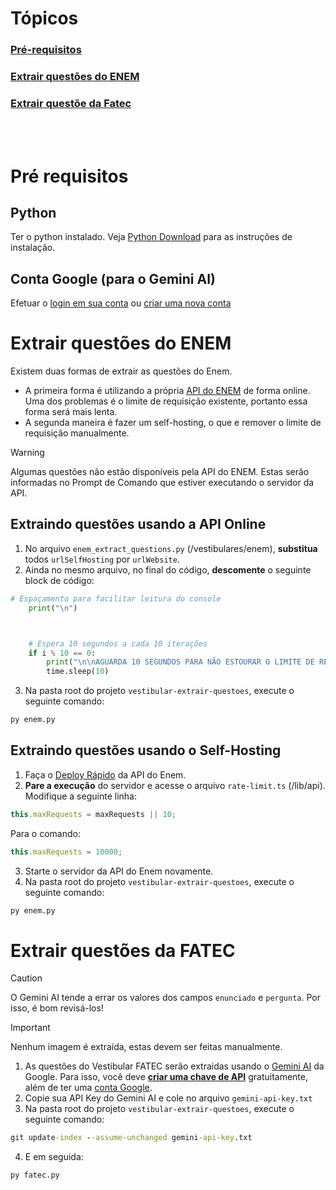 # Tópicos
### [Pré-requisitos](#pré-requisitos)
### [Extrair questões do ENEM](#extrair-questões-do-enem)
### [Extrair questõe da Fatec](#extrair-questões-da-fatec)

<br>
<br>

# Pré requisitos

## Python
Ter o python instalado. Veja [Python Download](https://www.python.org/downloads/) para as instruções de instalação.

## Conta Google (para o Gemini AI)
Efetuar o [login em sua conta](https://support.google.com/mail/answer/8494) ou [criar uma nova conta](https://support.google.com/mail/answer/56256)

# Extrair questões do ENEM
Existem duas formas de extrair as questões do Enem.
- A primeira forma é utilizando a própria [API do ENEM](https://github.com/yunger7/enem-api) de forma online. Uma dos problemas é o limite de requisição existente, portanto essa forma será mais lenta.
- A segunda maneira é fazer um self-hosting, o que e remover o limite de requisição manualmente.

> [!WARNING]
> Algumas questões não estão disponíveis pela API do ENEM. Estas serão informadas no Prompt de Comando que estiver executando o servidor da API.

## Extraindo questões usando a API Online
1. No arquivo `enem_extract_questions.py` (/vestibulares/enem), **substitua** todos `urlSelfHosting` por `urlWebsite`.
2. Ainda no mesmo arquivo, no final do código, **descomente** o seguinte block de código:
```python
# Espaçamento para facilitar leitura do console
    print("\n")



    # Espera 10 segundos a cada 10 iterações
    if i % 10 == 0:
        print("\n\nAGUARDA 10 SEGUNDOS PARA NÃO ESTOURAR O LIMITE DE REQUISIÇÕES!\n\n\n")
        time.sleep(10)
```
3. Na pasta root do projeto `vestibular-extrair-questoes`, execute o seguinte comando:
```cmd
py enem.py
```

## Extraindo questões usando o Self-Hosting
1. Faça o [Deploy Rápido](https://docs.enem.dev/self-hosting#deploy-rapido) da API do Enem.
2. **Pare a execução** do servidor e acesse o arquivo `rate-limit.ts` (/lib/api).
Modifique a seguinte linha:
```typescript
this.maxRequests = maxRequests || 10;
```
Para o comando:
```typescript
this.maxRequests = 10000;
```
3. Starte o servidor da API do Enem novamente.
4. Na pasta root do projeto `vestibular-extrair-questoes`, execute o seguinte comando:
```cmd
py enem.py
```


# Extrair questões da FATEC
> [!CAUTION]
> O Gemini AI tende a errar os valores dos campos `enunciado` e `pergunta`. Por isso, é bom revisá-los!

> [!IMPORTANT]
> Nenhum imagem é extraída, estas devem ser feitas manualmente.

1. As questões do Vestibular FATEC serão extraidas usando o [Gemini AI](https://gemini.google.com/) da Google. Para isso, você deve [**criar uma chave de API**](https://aistudio.google.com/apikey) gratuitamente, além de ter uma [conta Google](#conta-google-para-o-gemini-ai).
2. Copie sua API Key do Gemini AI e cole no arquivo `gemini-api-key.txt`
3. Na pasta root do projeto `vestibular-extrair-questoes`, execute o seguinte comando:
```cmd
git update-index --assume-unchanged gemini-api-key.txt
```
4. E em seguida:
```cmd
py fatec.py
```